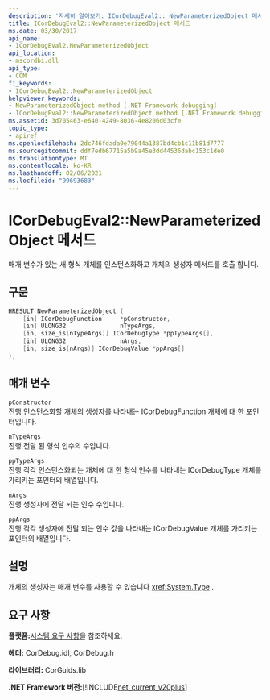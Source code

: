 ```yaml
---
description: '자세히 알아보기: ICorDebugEval2:: NewParameterizedObject 메서드'
title: ICorDebugEval2::NewParameterizedObject 메서드
ms.date: 03/30/2017
api_name:
- ICorDebugEval2.NewParameterizedObject
api_location:
- mscordbi.dll
api_type:
- COM
f1_keywords:
- ICorDebugEval2::NewParameterizedObject
helpviewer_keywords:
- NewParameterizedObject method [.NET Framework debugging]
- ICorDebugEval2::NewParameterizedObject method [.NET Framework debugging]
ms.assetid: 3d705463-e640-4249-8036-4e8206d03cfe
topic_type:
- apiref
ms.openlocfilehash: 2dc746fdada0e79044a1387bd4cb1c11b81d7777
ms.sourcegitcommit: ddf7edb67715a5b9a45e3dd44536dabc153c1de0
ms.translationtype: MT
ms.contentlocale: ko-KR
ms.lasthandoff: 02/06/2021
ms.locfileid: "99693683"
---
```

# <a name="icordebugeval2newparameterizedobject-method"></a>ICorDebugEval2::NewParameterizedObject 메서드

매개 변수가 있는 새 형식 개체를 인스턴스화하고 개체의 생성자 메서드를 호출 합니다.  
  
## <a name="syntax"></a>구문  
  
```cpp  
HRESULT NewParameterizedObject (  
    [in] ICorDebugFunction     *pConstructor,  
    [in] ULONG32               nTypeArgs,  
    [in, size_is(nTypeArgs)] ICorDebugType *ppTypeArgs[],  
    [in] ULONG32               nArgs,  
    [in, size_is(nArgs)] ICorDebugValue *ppArgs[]  
);  
```  
  
## <a name="parameters"></a>매개 변수  

 `pConstructor`  
 진행 인스턴스화할 개체의 생성자를 나타내는 ICorDebugFunction 개체에 대 한 포인터입니다.  
  
 `nTypeArgs`  
 진행 전달 된 형식 인수의 수입니다.  
  
 `ppTypeArgs`  
 진행 각각 인스턴스화되는 개체에 대 한 형식 인수를 나타내는 ICorDebugType 개체를 가리키는 포인터의 배열입니다.  
  
 `nArgs`  
 진행 생성자에 전달 되는 인수 수입니다.  
  
 `ppArgs`  
 진행 각각 생성자에 전달 되는 인수 값을 나타내는 ICorDebugValue 개체를 가리키는 포인터의 배열입니다.  
  
## <a name="remarks"></a>설명  

 개체의 생성자는 매개 변수를 사용할 수 있습니다 <xref:System.Type> .  
  
## <a name="requirements"></a>요구 사항  

 **플랫폼:**[시스템 요구 사항](../../get-started/system-requirements.md)을 참조하세요.  
  
 **헤더:** CorDebug.idl, CorDebug.h  
  
 **라이브러리:** CorGuids.lib  
  
 **.NET Framework 버전:**[!INCLUDE[net_current_v20plus](../../../../includes/net-current-v20plus-md.md)]
